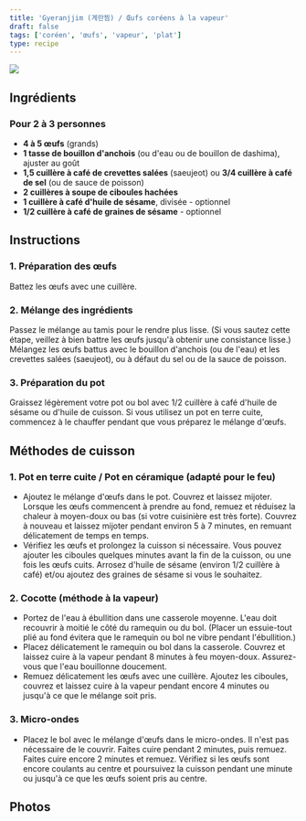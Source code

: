 ```yaml
---
title: 'Gyeranjjim (계란찜) / Œufs coréens à la vapeur'
draft: false
tags: ['coréen', 'œufs', 'vapeur', 'plat']
type: recipe
---
```


![](../images/gyeranjjim.jepg)

<!-- section -->

## Ingrédients

### Pour 2 à 3 personnes

- **4 à 5 œufs** (grands)
- **1 tasse de bouillon d'anchois** (ou d'eau ou de bouillon de dashima), ajuster au goût
- **1,5 cuillère à café de crevettes salées** (saeujeot) ou **3/4 cuillère à café de sel** (ou de sauce de poisson)
- **2 cuillères à soupe de ciboules hachées**
- **1 cuillère à café d'huile de sésame**, divisée - optionnel
- **1/2 cuillère à café de graines de sésame** - optionnel

<!-- section -->
## Instructions

### 1. Préparation des œufs

Battez les œufs avec une cuillère.

### 2. Mélange des ingrédients

Passez le mélange au tamis pour le rendre plus lisse. (Si vous sautez cette étape, veillez à bien battre les œufs jusqu'à obtenir une consistance lisse.) Mélangez les œufs battus avec le bouillon d'anchois (ou de l'eau) et les crevettes salées (saeujeot), ou à défaut du sel ou de la sauce de poisson.

### 3. Préparation du pot

Graissez légèrement votre pot ou bol avec 1/2 cuillère à café d'huile de sésame ou d'huile de cuisson. Si vous utilisez un pot en terre cuite, commencez à le chauffer pendant que vous préparez le mélange d'œufs.

<!-- section -->
## Méthodes de cuisson

### 1. Pot en terre cuite / Pot en céramique (adapté pour le feu)

- Ajoutez le mélange d'œufs dans le pot. Couvrez et laissez mijoter. Lorsque les œufs commencent à prendre au fond, remuez et réduisez la chaleur à moyen-doux ou bas (si votre cuisinière est très forte). Couvrez à nouveau et laissez mijoter pendant environ 5 à 7 minutes, en remuant délicatement de temps en temps.
- Vérifiez les œufs et prolongez la cuisson si nécessaire. Vous pouvez ajouter les ciboules quelques minutes avant la fin de la cuisson, ou une fois les œufs cuits. Arrosez d'huile de sésame (environ 1/2 cuillère à café) et/ou ajoutez des graines de sésame si vous le souhaitez.

### 2. Cocotte (méthode à la vapeur)

- Portez de l'eau à ébullition dans une casserole moyenne. L'eau doit recouvrir à moitié le côté du ramequin ou du bol. (Placer un essuie-tout plié au fond évitera que le ramequin ou bol ne vibre pendant l'ébullition.)
- Placez délicatement le ramequin ou bol dans la casserole. Couvrez et laissez cuire à la vapeur pendant 8 minutes à feu moyen-doux. Assurez-vous que l'eau bouillonne doucement.
- Remuez délicatement les œufs avec une cuillère. Ajoutez les ciboules, couvrez et laissez cuire à la vapeur pendant encore 4 minutes ou jusqu'à ce que le mélange soit pris.

### 3. Micro-ondes

- Placez le bol avec le mélange d'œufs dans le micro-ondes. Il n'est pas nécessaire de le couvrir. Faites cuire pendant 2 minutes, puis remuez. Faites cuire encore 2 minutes et remuez. Vérifiez si les œufs sont encore coulants au centre et poursuivez la cuisson pendant une minute ou jusqu'à ce que les œufs soient pris au centre.

<!-- section -->
## Photos